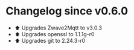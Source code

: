 # Changelog since v0.6.0
- :arrow_up: Upgrades Zwave2Mqtt to v3.0.3 
- :arrow_up: Upgrades openssl to 1.1.1g-r0 
- :arrow_up: Upgrades git to 2.24.3-r0 
